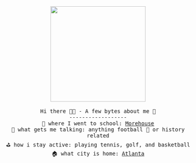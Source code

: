 
<!---
mattlovestech/mattlovestech is a ✨ special ✨ repository because its `README.md` (this file) appears on your GitHub profile.
You can click the Preview link to take a look at your changes.
--->
<!---
  <img src="https://pbs.twimg.com/profile_images/1273675768388882432/cNaFCbrS_400x400.jpg" width="250px">  

--->


<p align="center">
  <br><br>
  <img src="https://media3.giphy.com/media/7zJgqvSbjBH2M/giphy.gif" width="250px" align="center"> <br/><br/>
  <samp>
Hi there 👋🏿 - A few bytes about me  👾 <br/>
------------------ <br/>
🏫  where I went to school: <a href="http//morehouse.edu"> Morehouse </a> <br/> 
🥰  what gets me talking: anything football 🏈 or history related <br/>
⛳️  how i stay active: playing tennis, golf, and basketball <br/>
🏠  what city is home: <a href="https://discoveratlanta.com/"> Atlanta </a> <br/>
<br/>



  
  </samp>
  
</p>

